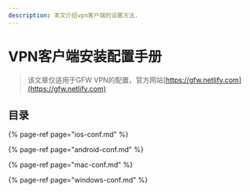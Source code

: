```yaml
---
description: 本文介绍vpn客户端的设置方法.
---
```


# VPN客户端安装配置手册

> 该文章仅适用于GFW VPN的配置，官方网站[https://gfw.netlify.com](https://gfw.netlify.com)

## 目录

{% page-ref page="ios-conf.md" %}

{% page-ref page="android-conf.md" %}

{% page-ref page="mac-conf.md" %}

{% page-ref page="windows-conf.md" %}

